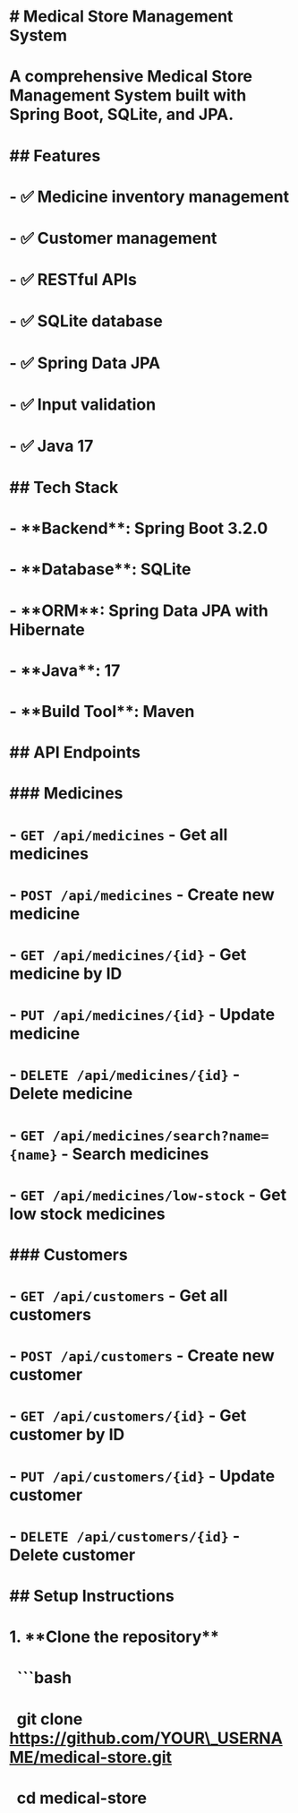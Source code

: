 # \# Medical Store Management System

# 

# A comprehensive Medical Store Management System built with Spring Boot, SQLite, and JPA.

# 

# \## Features

# 

# \- ✅ Medicine inventory management

# \- ✅ Customer management  

# \- ✅ RESTful APIs

# \- ✅ SQLite database

# \- ✅ Spring Data JPA

# \- ✅ Input validation

# \- ✅ Java 17

# 

# \## Tech Stack

# 

# \- \*\*Backend\*\*: Spring Boot 3.2.0

# \- \*\*Database\*\*: SQLite

# \- \*\*ORM\*\*: Spring Data JPA with Hibernate

# \- \*\*Java\*\*: 17

# \- \*\*Build Tool\*\*: Maven

# 

# \## API Endpoints

# 

# \### Medicines

# \- `GET /api/medicines` - Get all medicines

# \- `POST /api/medicines` - Create new medicine

# \- `GET /api/medicines/{id}` - Get medicine by ID

# \- `PUT /api/medicines/{id}` - Update medicine

# \- `DELETE /api/medicines/{id}` - Delete medicine

# \- `GET /api/medicines/search?name={name}` - Search medicines

# \- `GET /api/medicines/low-stock` - Get low stock medicines

# 

# \### Customers

# \- `GET /api/customers` - Get all customers

# \- `POST /api/customers` - Create new customer

# \- `GET /api/customers/{id}` - Get customer by ID

# \- `PUT /api/customers/{id}` - Update customer

# \- `DELETE /api/customers/{id}` - Delete customer

# 

# \## Setup Instructions

# 

# 1\. \*\*Clone the repository\*\*

# &nbsp;  ```bash

# &nbsp;  git clone https://github.com/YOUR\_USERNAME/medical-store.git

# &nbsp;  cd medical-store

